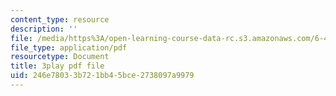 ```yaml
---
content_type: resource
description: ''
file: /media/https%3A/open-learning-course-data-rc.s3.amazonaws.com/6-451-principles-of-digital-communication-ii-spring-2005/246e78033b721bb45bce2738097a9979_DyRLOmVRQDw.pdf
file_type: application/pdf
resourcetype: Document
title: 3play pdf file
uid: 246e7803-3b72-1bb4-5bce-2738097a9979
---
```

